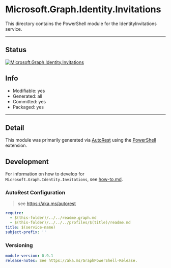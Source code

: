 <!-- region Generated -->
# Microsoft.Graph.Identity.Invitations
This directory contains the PowerShell module for the IdentityInvitations service.

---
## Status
[![Microsoft.Graph.Identity.Invitations](https://img.shields.io/powershellgallery/v/Microsoft.Graph.Identity.Invitations.svg?style=flat-square&label=Microsoft.Graph.Identity.Invitations "Microsoft.Graph.Identity.Invitations")](https://www.powershellgallery.com/packages/Microsoft.Graph.Identity.Invitations/)

## Info
- Modifiable: yes
- Generated: all
- Committed: yes
- Packaged: yes

---
## Detail
This module was primarily generated via [AutoRest](https://github.com/Azure/autorest) using the [PowerShell](https://github.com/Azure/autorest.powershell) extension.

## Development
For information on how to develop for `Microsoft.Graph.Identity.Invitations`, see [how-to.md](how-to.md).
<!-- endregion -->

### AutoRest Configuration

> see https://aka.ms/autorest

``` yaml
require:
  - $(this-folder)/../../readme.graph.md
  - $(this-folder)/../../../profiles/$(title)/readme.md
title: $(service-name)
subject-prefix: ''

```
### Versioning

``` yaml
module-version: 0.9.1
release-notes: See https://aka.ms/GraphPowerShell-Release.
```
